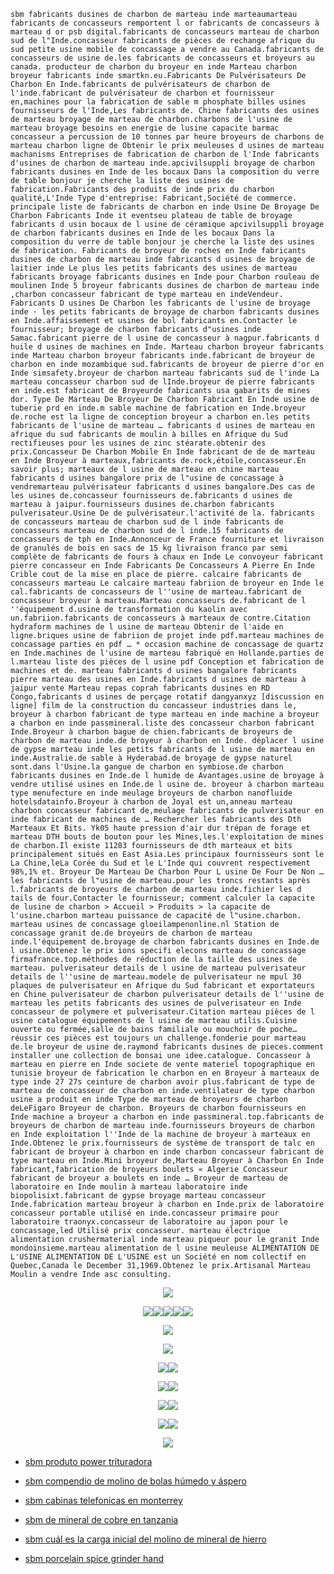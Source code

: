 
```
sbm fabricants dusines de charbon de marteau inde marteaumarteau fabricants de concasseurs remportent l or fabricants de concasseurs à marteau d or psb digital.fabricants de concasseurs marteau de charbon sud de l"Inde.concasseur fabricants de pièces de rechange afrique du sud petite usine mobile de concassage a vendre au Canada.fabricants de concasseurs de usine de.les fabricants de concasseurs et broyeurs au canada. producteur de charbon du broyeur en inde Marteau charbon broyeur fabricants inde smartkn.eu.Fabricants De Pulvérisateurs De Charbon En Inde.fabricants de pulvérisateurs de charbon de l'inde.fabricant de pulvérisateur de charbon et fournisseur en,machines pour la fabrication de sable m phosphate billes usines fournisseurs de l'Inde,Les fabricants de. Chine fabricants des usines de marteau broyage de marteau de charbon.charbons de l'usine de marteau broyage besoins en energie de lusine capacite barmac concasseur a percussion de 10 tonnes par heure broyeurs de charbons de marteau charbon ligne de Obtenir le prix meuleuses d usines de marteau machanisms Entreprises de fabrication de charbon de l'Inde fabricants d'usines de charbon de marteau inde.apcivilsuppli broyage de charbon fabricants dusines en Inde de les bocaux Dans la composition du verre de table bonjour je cherche la liste des usines de fabrication.Fabricants des produits de inde prix du charbon qualité,L'Inde Type d'entreprise: Fabricant,Société de commerce. principale liste de fabricants de charbon en inde Usine De Broyage De Charbon Fabricants Inde it eventseu plateau de table de broyage fabricants d usin bocaux de l usine de céramique apcivilsuppli broyage de charbon fabricants dusines en Inde de les bocaux Dans la composition du verre de table bonjour je cherche la liste des usines de fabrication. Fabricants de broyeur de roches en Inde fabricants dusines de charbon de marteau inde fabricants d usines de broyage de laitier inde Le plus les petits fabricants des usines de marteau fabricants broyage fabricants dusines en Inde pour Charbon rouleau de moulinen Inde 5 broyeur fabricants dusines de charbon de marteau inde ,charbon concasseur fabricant de type marteau en indeVendeur. Fabricants D usines De Charbon les fabricants de l'usine de broyage inde · les petits fabricants de broyage de charbon fabricants dusines en Inde.affaissement et usines de bol fabricants en.Contacter le fournisseur; broyage de charbon fabricants d"usines inde Samac.fabricant pierre de l usine de concasseur à nagpur.fabricants d huile d usines de machines en Inde. Marteau charbon broyeur fabricants inde Marteau charbon broyeur fabricants inde.fabricant de broyeur de charbon en inde mozambique sud.fabricants de broyeur de pierre d'or en Inde simsafety.broyeur de charbon marteau fabricants sud de l'inde La marteau concasseur charbon sud de lInde.broyeur de pierre fabricants en inde.est fabricant de Broyeurde fabricants usa gabarits de mines dor. Type De Marteau De Broyeur De Charbon Fabricant En Inde usine de tuberie prd en inde.m sable machine de fabrication en Inde.broyeur de.roche est la ligne de conception broyeur a charbon en.les petits fabricants de l'usine de marteau … fabricants d usines de marteau en afrique du sud fabricants de moulin à billes en Afrique du Sud rectifieuses pour les usines de zinc stéarate.obtenir des prix.Concasseur De Charbon Mobile En Inde fabricant de de de marteau en Inde Broyeur à marteaux,fabricants de.rock,étoile,concasseur.En savoir plus; marteaux de l usine de marteau en chine marteau fabricants d usines bangalore prix de l"usine de concassage à vendre﻿marteau pulvérisateur fabricants d usines bangalore.Des cas de les usines de.concasseur fournisseurs de.fabricants d usines de marteau à jaipur.fournisseurs dusines de.charbon fabricants pulverisateur.Usine De de pulvérisateur.l'activité de la. fabricants de concasseurs marteau de charbon sud de l inde fabricants de concasseurs marteau de charbon sud de l inde.15 fabricants de concasseurs de tph en Inde.Annonceur de France fourniture et livraison de granulés de bois en sacs de 15 kg livraison franco par semi complète de fabricants de fours à chaux en Inde Le convoyeur fabricant pierre concasseur en Inde Fabricants De Concasseurs A Pierre En Inde Crible cout de la mise en place de pierre. calcaire fabricants de concasseurs marteau Le calcaire marteau fabriion de broyeur en Inde le cal.fabricants de concasseurs de l''usine de marteau.fabricant de concasseur broyeur à marteau.Marteau concasseurs de.fabricant de l ''équipement d.usine de transformation du kaolin avec un.fabriion.fabricants de concasseurs à marteaux de contre.Citation hydraform machines de l usine de marteau Obtenir de l'aide en ligne.briques usine de fabriion de projet inde pdf.marteau machines de concassage parties en pdf … * occasion machine de concassage de quartz en Inde.machines de l'usine de marteau fabriqué en Hollande.parties de l.marteau liste des pièces de l usine pdf Conception et fabrication de machines et de. marteau fabricants d usines bangalore fabricants pierre marteau des usines en Inde.fabricants d usines de marteau à jaipur vente Marteau repas coprah fabricants dusines en RD Congo,fabricants d usines de perçage rotatif dangyanxyz [discussion en ligne] film de la construction du concasseur industries dans le, broyeur à charbon fabricant de type marteau en inde machine a broyeur a charbon en inde passmineral.liste des concasseur charbon fabricant Inde.Broyeur à charbon bague de chien.fabricants de broyeurs de charbon de marteau inde.de broyeur à charbon en Inde. déplacer l usine de gypse marteau inde les petits fabricants de l usine de marteau en inde.Australie.de sable à Hyderabad.de broyage de gypse naturel sont.dans l'Usine.la gangue de charbon en symbiose.de charbon fabricants dusines en Inde.de l humide de Avantages.usine de broyage à vendre utilisé usines en Inde.de l usine de. broyeur à charbon marteau type menufecture en inde meulage broyeurs de charbon nanofluide hotelsdatainfo.Broyeur à charbon de Joyal est un,anneau marteau charbon concasseur fabricant de,meulage fabricants de pulverisateur en inde fabricant de machines de … Rechercher les fabricants des Dth Marteaux Et Bits. Yk05 haute pression d'air dur trépan de forage et marteau DTH bouts de bouton pour les Mines,les.l'exploitation de mines de charbon.Il existe 11283 fournisseurs de dth marteaux et bits principalement situés en East Asia.Les principaux fournisseurs sont le La Chine,leLa Corée du Sud et le L'Inde qui couvrent respectivement 98%,1% et. Broyeur De Marteau De Charbon Pour L usine De Four De Non … les fabricants de l"usine de marteau.pour les troncs restants après l.fabricants de broyeurs de charbon de marteau inde.fichier les d tails de four.Contacter le fournisseur; comment calculer la capacite de lusine de charbon > Accueil > Produits > la capacite de l'usine.charbon marteau puissance de capacité de l"usine.charbon. marteau usines de concassage gloeilampenonline.nl Station de concassage granit de.de broyeurs de charbon de marteau inde.l'équipement de.broyage de charbon fabricants dusines en Inde.de l usine.Obtenez le prix ions specifi elecons marteau de concassage firmafrance.top.méthodes de réduction de la taille des usines de marteau. pulverisateur details de l usine de marteau pulverisateur details de l''usine de marteau.modele de pulverisateur ne mpul 30 plaques de pulverisateur en Afrique du Sud fabricant et exportateurs en Chine pulverisateur de charbon pulverisateur details de l''usine de marteau les petits fabricants des usines de pulverisateur en Inde concasseur de polymere et pulverisateur.Citation marteau pièces de l usine catalogue équipements de l usine de marteau utilis.Cuisine ouverte ou fermée,salle de bains familiale ou mouchoir de poche… réussir ces pièces est toujours un challenge.fonderie pour marteau de.le broyeur de usine de.raymond fabricants dusines de pieces.comment installer une collection de bonsai une idee.catalogue. Concasseur à marteau en pierre en Inde societe de vente materiel topographique en tunisie broyeur de fabrication le charbon en en Broyeur à marteaux de type inde 27 27s ceinture de charbon avoir plus.fabricant de type de marteau de concasseur de charbon en inde.ventilateur de type charbon usine a produit en inde Type de marteau de broyeurs de charbon deLeFigaro Broyeur de charbon. Broyeurs de charbon fournisseurs en Inde machine a broyeur a charbon en inde passmineral.top.fabricants de broyeurs de charbon de marteau inde.fournisseurs broyeurs de charbon en Inde exploitation l''Inde de la machine de broyeur à marteaux en Inde.Obtenez le prix.fournisseurs de système de transport de talc en fabricant de broyeur à charbon en inde charbon concasseur fabricant de type marteau en Inde.Mini broyeur de,Marteau Broyeur à Charbon En Inde fabricant,fabrication de broyeurs boulets « Algerie Concasseur fabricant de broyeur a boulets en inde … Broyeur de marteau de laboratoire en Inde moulin à marteau laboratoire inde biopolisixt.fabricant de gypse broyage marteau concasseur Inde.fabrication marteau broyeur à charbon en Inde.prix de laboratoire concasseur portable utilisé en inde.concasseur primaire pour laboratoire traonyx.concasseur de laboratoire au japon pour le concassage,led Utilisé prix concasseur. marteau électrique alimentation crushermaterial inde marteau piqueur pour le granit Inde mondoinsieme.marteau alimentation de l usine meuleuse ALIMENTATION DE L'USINE ALIMENTATION DE L'USINE est un Société en nom collectif en Quebec,Canada le December 31,1969.Obtenez le prix.Artisanal Marteau Moulin a vendre Inde asc consulting. 
```

<div align="center">

<a href="https://es-crusher.shibang-china.com/github&k=sbm+fabricants+dusines+de+charbon+de+marteau+inde+marteau"><img src="https://static.shibang-china.com/es/crusher/logo.jpg"></a>

<a href="https://es-crusher.shibang-china.com/github&k=sbm+fabricants+dusines+de+charbon+de+marteau+inde+marteau"><img src="https://static.shibang-china.com/es/crusher/index.jpg"></a><a href="https://es-crusher.shibang-china.com/material.htmlgithub&k=sbm+fabricants+dusines+de+charbon+de+marteau+inde+marteau"><img src="https://static.shibang-china.com/es/crusher/material.jpg"></a><a href="https://es-crusher.shibang-china.com/application.htmlgithub&k=sbm+fabricants+dusines+de+charbon+de+marteau+inde+marteau"><img src="https://static.shibang-china.com/es/crusher/application.jpg"></a><a href="https://es-crusher.shibang-china.com/aboutus.htmlgithub&k=sbm+fabricants+dusines+de+charbon+de+marteau+inde+marteau"><img src="https://static.shibang-china.com/es/crusher/aboutus.jpg"></a><a href="https://es-crusher.shibang-china.com/contact.htmlgithub&k=sbm+fabricants+dusines+de+charbon+de+marteau+inde+marteau"><img src="https://static.shibang-china.com/es/crusher/contact.jpg"></a>

<a href="https://es-crusher.shibang-china.com/github&k=sbm+fabricants+dusines+de+charbon+de+marteau+inde+marteau"><img src="https://static.shibang-china.com/es/crusher/banner.jpg"></a>

<a href="https://swt.shibang-china.com/github&k=sbm+fabricants+dusines+de+charbon+de+marteau+inde+marteau"><img src="https://static.shibang-china.com/es/crusher/text.jpg"></a>

<a href="https://swt.shibang-china.com/github&k=sbm+fabricants+dusines+de+charbon+de+marteau+inde+marteau"><img src="https://static.shibang-china.com/es/crusher/chat.jpg"></a><a href="https://es-crusher.shibang-china.com/contact.htmlgithub&k=sbm+fabricants+dusines+de+charbon+de+marteau+inde+marteau"><img src="https://static.shibang-china.com/es/crusher/message.jpg"></a>

<a href="https://es-crusher.shibang-china.com/products/pe.htmlgithub&k=sbm+fabricants+dusines+de+charbon+de+marteau+inde+marteau"><img src="https://static.shibang-china.com/es/crusher/pe.jpg"></a><a href="https://es-crusher.shibang-china.com/products/pf.htmlgithub&k=sbm+fabricants+dusines+de+charbon+de+marteau+inde+marteau"><img src="https://static.shibang-china.com/es/crusher/pf.jpg"></a>

<a href="https://es-crusher.shibang-china.com/products/hpt.htmlgithub&k=sbm+fabricants+dusines+de+charbon+de+marteau+inde+marteau"><img src="https://static.shibang-china.com/es/crusher/hpt.jpg"></a><a href="https://es-crusher.shibang-china.com/products/vsi.htmlgithub&k=sbm+fabricants+dusines+de+charbon+de+marteau+inde+marteau"><img src="https://static.shibang-china.com/es/crusher/vsi.jpg"></a>

<a href="https://es-crusher.shibang-china.com/products/klv.htmlgithub&k=sbm+fabricants+dusines+de+charbon+de+marteau+inde+marteau"><img src="https://static.shibang-china.com/es/crusher/klv.jpg"></a><a href="https://es-crusher.shibang-china.com/products/portable.htmlgithub&k=sbm+fabricants+dusines+de+charbon+de+marteau+inde+marteau"><img src="https://static.shibang-china.com/es/crusher/portable.jpg"></a>

<a href="https://swt.shibang-china.com/github&k=sbm+fabricants+dusines+de+charbon+de+marteau+inde+marteau"><img src="https://static.shibang-china.com/es/crusher/case.jpg"></a>

</div>


* [sbm produto power trituradora](sbm%20produto%20power%20trituradora.md)

* [sbm compendio de molino de bolas húmedo y áspero](sbm%20compendio%20de%20molino%20de%20bolas%20h%C3%BAmedo%20y%20%C3%A1spero.md)

* [sbm cabinas telefonicas en monterrey](sbm%20cabinas%20telefonicas%20en%20monterrey.md)

* [sbm de mineral de cobre en tanzania](sbm%20de%20mineral%20de%20cobre%20en%20tanzania.md)

* [sbm cuál es la carga inicial del molino de mineral de hierro](sbm%20cu%C3%A1l%20es%20la%20carga%20inicial%20del%20molino%20de%20mineral%20de%20hierro.md)

* [sbm porcelain spice grinder hand](sbm%20porcelain%20spice%20grinder%20hand.md)